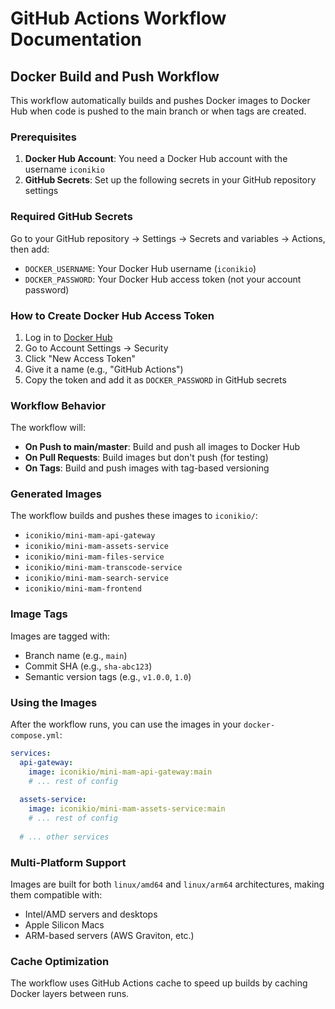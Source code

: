 # GitHub Actions Workflow Documentation

## Docker Build and Push Workflow

This workflow automatically builds and pushes Docker images to Docker Hub when code is pushed to the main branch or when tags are created.

### Prerequisites

1. **Docker Hub Account**: You need a Docker Hub account with the username `iconikio`
2. **GitHub Secrets**: Set up the following secrets in your GitHub repository settings

### Required GitHub Secrets

Go to your GitHub repository → Settings → Secrets and variables → Actions, then add:

- `DOCKER_USERNAME`: Your Docker Hub username (`iconikio`)
- `DOCKER_PASSWORD`: Your Docker Hub access token (not your account password)

### How to Create Docker Hub Access Token

1. Log in to [Docker Hub](https://hub.docker.com)
2. Go to Account Settings → Security
3. Click "New Access Token"
4. Give it a name (e.g., "GitHub Actions")
5. Copy the token and add it as `DOCKER_PASSWORD` in GitHub secrets

### Workflow Behavior

The workflow will:

- **On Push to main/master**: Build and push all images to Docker Hub
- **On Pull Requests**: Build images but don't push (for testing)
- **On Tags**: Build and push images with tag-based versioning

### Generated Images

The workflow builds and pushes these images to `iconikio/`:

- `iconikio/mini-mam-api-gateway`
- `iconikio/mini-mam-assets-service`
- `iconikio/mini-mam-files-service`
- `iconikio/mini-mam-transcode-service`
- `iconikio/mini-mam-search-service`
- `iconikio/mini-mam-frontend`

### Image Tags

Images are tagged with:
- Branch name (e.g., `main`)
- Commit SHA (e.g., `sha-abc123`)
- Semantic version tags (e.g., `v1.0.0`, `1.0`)

### Using the Images

After the workflow runs, you can use the images in your `docker-compose.yml`:

```yaml
services:
  api-gateway:
    image: iconikio/mini-mam-api-gateway:main
    # ... rest of config
  
  assets-service:
    image: iconikio/mini-mam-assets-service:main
    # ... rest of config
  
  # ... other services
```

### Multi-Platform Support

Images are built for both `linux/amd64` and `linux/arm64` architectures, making them compatible with:
- Intel/AMD servers and desktops
- Apple Silicon Macs
- ARM-based servers (AWS Graviton, etc.)

### Cache Optimization

The workflow uses GitHub Actions cache to speed up builds by caching Docker layers between runs. 